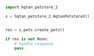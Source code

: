 <!-- Start SDK Example Usage [usage] -->
```python
import hqtan_petstore_2

s = hqtan_petstore_2.HqtanPetstore2()


res = s.pets.create_pets()

if res is not None:
    # handle response
    pass

```
<!-- End SDK Example Usage [usage] -->